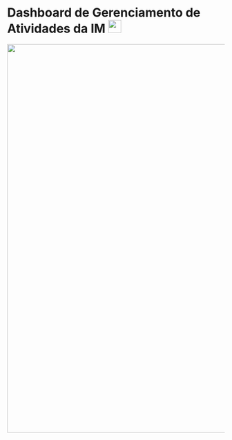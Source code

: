 # Dashboard de Gerenciamento de Atividades da IM <img src="https://raw.githubusercontent.com/MartinHeinz/MartinHeinz/master/wave.gif" width="30px">

<img src="https://raw.githubusercontent.com/gabrielcrd/rotina-monday/main/dashboard%20-%20monday.PNG" width="900px" align='center'>
